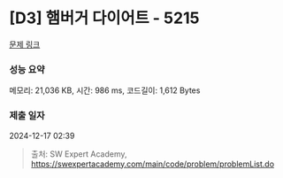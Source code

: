 # [D3] 햄버거 다이어트 - 5215 

[문제 링크](https://swexpertacademy.com/main/code/problem/problemDetail.do?contestProbId=AWT-lPB6dHUDFAVT) 

### 성능 요약

메모리: 21,036 KB, 시간: 986 ms, 코드길이: 1,612 Bytes

### 제출 일자

2024-12-17 02:39



> 출처: SW Expert Academy, https://swexpertacademy.com/main/code/problem/problemList.do